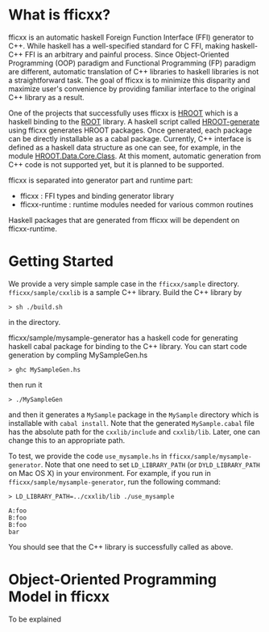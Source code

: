 What is fficxx?
===============

fficxx is an automatic haskell Foreign Function Interface (FFI) generator to C++. While haskell has a well-specified standard for C FFI, making haskell-C++ FFI is an arbitrary and painful process. Since Object-Oriented Programming (OOP) paradigm and Functional Programming (FP) paradigm are different, automatic translation of C++ libraries to haskell libraries is not a straightforward task. The goal of fficxx is to minimize this disparity and maximize user's convenience by providing familiar interface to the original C++ library as a result. 

One of the projects that successfully uses fficxx is [HROOT](http://ianwookim.org/HROOT) which is a haskell binding to the [ROOT](http://root.cern.ch) library. A haskell script called [HROOT-generate](http://github.com/wavewave/HROOT-generate) using fficxx generates HROOT packages. Once generated, each package can be directly installable as a cabal package. Currently, C++ interface is defined as a haskell data structure as one can see, for example, in the module [HROOT.Data.Core.Class](https://github.com/wavewave/HROOT-generate/blob/master/lib/HROOT/Data/Core/Class.hs). At this moment, automatic generation from C++ code is not supported yet, but it is planned to be supported. 

fficxx is separated into generator part and runtime part: 

* fficxx : FFI types and binding generator library
* fficxx-runtime : runtime modules needed for various common routines 

Haskell packages that are generated from fficxx will be dependent on fficxx-runtime. 


Getting Started
===============

We provide a very simple sample case in the `fficxx/sample` directory. `fficxx/sample/cxxlib` is a sample C++ library. 
Build the C++ library by 
```
> sh ./build.sh
```
in the directory. 

fficxx/sample/mysample-generator has a haskell code for generating haskell cabal package for binding to the C++ library. You can start code generation by compling MySampleGen.hs
```
> ghc MySampleGen.hs
```
then run it 
```
> ./MySampleGen
```
and then it generates a `MySample` package in the `MySample` directory which is installable with 
`cabal install`. Note that the generated `MySample.cabal` file has the absolute path for the `cxxlib/include` and `cxxlib/lib`. Later, one can change this to an appropriate path. 

To test, we provide the code `use_mysample.hs` in `fficxx/sample/mysample-generator`. Note that one need to set `LD_LIBRARY_PATH` (or `DYLD_LIBRARY_PATH` on Mac OS X) in your environment. For example, if you run in `fficxx/sample/mysample-generator`, run the following command: 
```
> LD_LIBRARY_PATH=../cxxlib/lib ./use_mysample 

A:foo
B:foo
B:foo
bar
``` 
You should see that the C++ library is successfully called as above. 


Object-Oriented Programming Model in fficxx
===========================================

To be explained 
